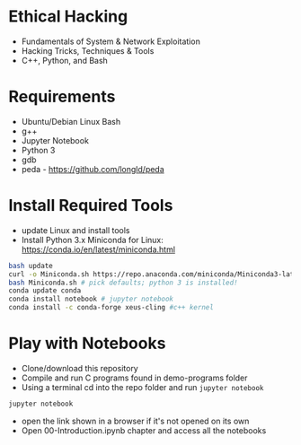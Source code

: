 # Ethical Hacking

- Fundamentals of System & Network Exploitation
- Hacking Tricks, Techniques & Tools
- C++, Python, and Bash

# Requirements

- Ubuntu/Debian Linux Bash
- g++
- Jupyter Notebook
- Python 3
- gdb
- peda - https://github.com/longld/peda

# Install Required Tools
- update Linux and install tools
- Install Python 3.x Miniconda for Linux: https://conda.io/en/latest/miniconda.html

```bash
bash update
curl -o Miniconda.sh https://repo.anaconda.com/miniconda/Miniconda3-latest-Linux-x86_64.sh
bash Miniconda.sh # pick defaults; python 3 is installed!
conda update conda
conda install notebook # jupyter notebook
conda install -c conda-forge xeus-cling #c++ kernel
```

# Play with Notebooks

- Clone/download this repository
- Compile and run C programs found in demo-programs folder
- Using a terminal cd into the repo folder and run `jupyter notebook`

```bash
jupyter notebook
```
- open the link shown in a browser if it's not opened on its own
- Open 00-Introduction.ipynb chapter and access all the notebooks
